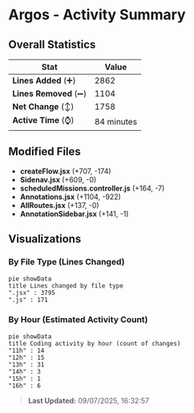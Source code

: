 # Argos - Activity Summary 

## Overall Statistics

| Stat                   | Value                                                             |
| ---------------------- | ----------------------------------------------------------------- |
| **Lines Added** (➕)   | 2862                                          |
| **Lines Removed** (➖) | 1104                                        |
| **Net Change** (↕)    | 1758                |
| **Active Time** (⌚)   | 84 minutes |


## Modified Files
- **createFlow.jsx** (+707, -174)
- **Sidenav.jsx** (+609, -0)
- **scheduledMissions.controller.js** (+164, -7)
- **Annotations.jsx** (+1104, -922)
- **AllRoutes.jsx** (+137, -0)
- **AnnotationSidebar.jsx** (+141, -1)

## Visualizations

### By File Type (Lines Changed)

```mermaid
pie showData
title Lines changed by file type
".jsx" : 3795
".js" : 171
```

### By Hour (Estimated Activity Count)

```mermaid
pie showData
title Coding activity by hour (count of changes)
"11h" : 14
"12h" : 15
"13h" : 31
"14h" : 3
"15h" : 1
"16h" : 6
```


> **Last Updated:** 09/07/2025, 16:32:57